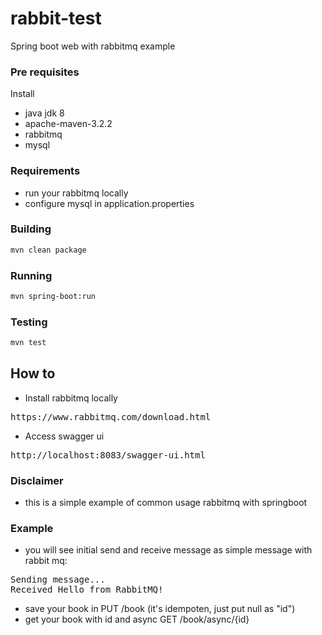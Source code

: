 # rabbit-test
Spring boot web with rabbitmq example

### Pre requisites
Install
- java jdk 8
- apache-maven-3.2.2
- rabbitmq
- mysql

### Requirements
- run your rabbitmq locally
- configure mysql in application.properties

### Building
```bash
mvn clean package
```

### Running 
```bash
mvn spring-boot:run 
```

### Testing
```bash
mvn test
```

## How to
* Install rabbitmq locally  
<pre>https://www.rabbitmq.com/download.html</pre>
* Access swagger ui  
<pre>http://localhost:8083/swagger-ui.html</pre>

### Disclaimer
- this is a simple example of common usage rabbitmq with springboot 

### Example
* you will see initial send and receive message as simple message with rabbit mq:
<pre>Sending message...
Received Hello from RabbitMQ!</pre>
* save your book in PUT /book (it's idempoten, just put null as "id")
* get your book with id and async GET /book/async/{id}